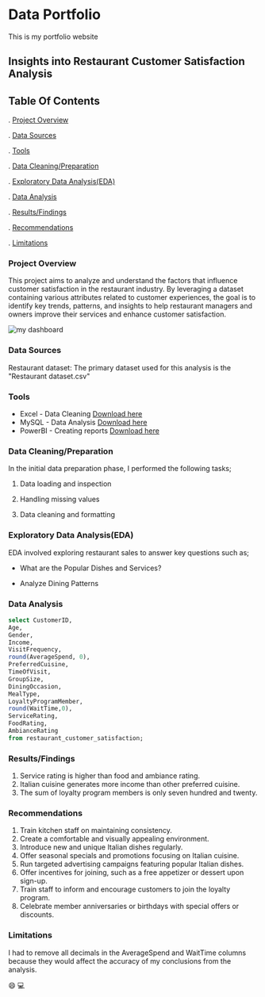 #  Data Portfolio 

This is my portfolio website


## Insights into Restaurant Customer Satisfaction Analysis

## Table Of Contents
. [Project Overview](#project-overview)

. [Data Sources](#data-sources)

. [Tools](#tools)

. [Data Cleaning/Preparation](#data-cleaning/preparation)

. [Exploratory Data Analysis(EDA)](#exploratory-data-analysis(EDA))

. [Data Analysis](#data-analysis)

. [Results/Findings](#results/findings)

. [Recommendations](#recommendations)

. [Limitations](#limitations)





### Project Overview

This project aims to analyze and understand the factors that influence customer satisfaction in the restaurant industry. By leveraging a dataset containing various attributes related to customer experiences, the goal is to identify key trends, patterns, and insights to help restaurant managers and owners improve their services and enhance customer satisfaction.

![my dashboard](https://github.com/user-attachments/assets/473d5c4d-81b3-469d-b535-56648457ce09)


### Data Sources

Restaurant dataset: The primary dataset used  for this analysis is the "Restaurant dataset.csv" 

### Tools
- Excel - Data Cleaning [Download here](https://microsoft.com)
- MySQL - Data Analysis [Download here](https://microsoft.com) 
- PowerBI - Creating reports  [Download here](https://microsoft.com)

### Data Cleaning/Preparation
In the initial data preparation phase, I performed the following tasks;

1. Data loading and inspection

2. Handling missing values

3. Data cleaning and formatting

### Exploratory Data Analysis(EDA)

EDA involved exploring restaurant sales to answer key questions such as;

- 	What are the Popular Dishes and Services?

- 	Analyze Dining Patterns

### Data Analysis
 
 ```SQL
select CustomerID,
 Age,
 Gender,
 Income,
 VisitFrequency,
 round(AverageSpend, 0),
 PreferredCuisine,
 TimeOfVisit,
 GroupSize,
 DiningOccasion,
 MealType,
 LoyaltyProgramMember,
 round(WaitTime,0),
 ServiceRating,
 FoodRating,
 AmbianceRating
from restaurant_customer_satisfaction;
```

### Results/Findings
1. Service rating is higher than food and ambiance rating.
2. Italian cuisine generates more income than other preferred cuisine.
3. The sum of loyalty program members is only seven hundred and twenty.

### Recommendations
1. Train kitchen staff on maintaining consistency.
2. Create a comfortable and visually appealing environment.
3. Introduce new and unique Italian dishes regularly.
4. Offer seasonal specials and promotions focusing on Italian cuisine.
5. Run targeted advertising campaigns featuring popular Italian dishes.
6. Offer incentives for joining, such as a free appetizer or dessert upon sign-up.
7. Train staff to inform and encourage customers to join the loyalty program.
8. Celebrate member anniversaries or birthdays with special offers or discounts.

### Limitations
I had to remove all decimals in the AverageSpend and WaitTime columns because they would affect the accuracy of my conclusions from the analysis.

😄
💻



  



  






